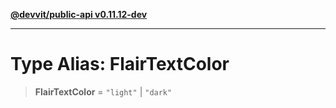 [**@devvit/public-api v0.11.12-dev**](../../README.md)

---

# Type Alias: FlairTextColor

> **FlairTextColor** = `"light"` \| `"dark"`
